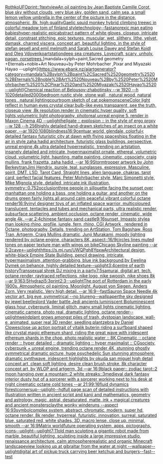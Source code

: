[Rothko](https://www.ebank.nz/aiartgenerator?category=Rothko)[UFO](https://www.ebank.nz/aiartgenerator?category=UFO)[print::1](https://www.ebank.nz/aiartgenerator?category=print%3A%3A1)[text](https://www.ebank.nz/aiartgenerator?category=text)[view](https://www.ebank.nz/aiartgenerator?category=view)[An oil painting by Jean Baptiste Camille Corot, blue sky without clouds, very blue sky, golden sand, calm sea, a small lemon yellow umbrella in the center of the picture in the distance, atmospheric, 8k, high quality](https://www.ebank.nz/aiartgenerator?category=An%2520oil%2520painting%2520by%2520Jean%2520Baptiste%2520Camille%2520Corot%2C%2520blue%2520sky%2520without%2520clouds%2C%2520very%2520blue%2520sky%2C%2520golden%2520sand%2C%2520calm%2520sea%2C%2520a%2520small%2520lemon%2520yellow%2520umbrella%2520in%2520the%2520center%2520of%2520the%2520picture%2520in%2520the%2520distance%2C%2520atmospheric%2C%25208k%2C%2520high%2520quality)[Gaelic,](https://www.ebank.nz/aiartgenerator?category=Gaelic%2C)[squid monkey hybrid climbing tree](https://www.ebank.nz/aiartgenerator?category=squid%2520monkey%2520hybrid%2520climbing%2520tree)[wc  in colorful meadow tom of finland style](https://www.ebank.nz/aiartgenerator?category=wc%2520%2520in%2520colorful%2520meadow%2520tom%2520of%2520finland%2520style)[technology](https://www.ebank.nz/aiartgenerator?category=technology)[--fast](https://www.ebank.nz/aiartgenerator?category=--fast)[anorexic man eating babies](https://www.ebank.nz/aiartgenerator?category=anorexic%2520man%2520eating%2520babies)[hyper-realistic epicabstract pattern of white gloves, closeup, intricate detail, constrast stitching, epic textures, muscular, wet, slithery, lithe, velvet, damask, charred viscera, concept art, beautiful lighting, in the style of stefan gesell and emil melmoth and Sarah Louise Davey and Stefan Koidl and Oleg Vdovenko](https://www.ebank.nz/aiartgenerator?category=hyper-realistic%2520epicabstract%2520pattern%2520of%2520white%2520gloves%2C%2520closeup%2C%2520intricate%2520detail%2C%2520constrast%2520stitching%2C%2520epic%2520textures%2C%2520muscular%2C%2520wet%2C%2520slithery%2C%2520lithe%2C%2520velvet%2C%2520damask%2C%2520charred%2520viscera%2C%2520concept%2520art%2C%2520beautiful%2520lighting%2C%2520in%2520the%2520style%2520of%2520stefan%2520gesell%2520and%2520emil%2520melmoth%2520and%2520Sarah%2520Louise%2520Davey%2520and%2520Stefan%2520Koidl%2520and%2520Oleg%2520Vdovenko)[artstation](https://www.ebank.nz/aiartgenerator?category=artstation)[deep sea creatures, Lovecraft, scary, unholy, pagan, norse](https://www.ebank.nz/aiartgenerator?category=deep%2520sea%2520creatures%2C%2520Lovecraft%2C%2520scary%2C%2520unholy%2C%2520pagan%2C%2520norse)[trees.](https://www.ebank.nz/aiartgenerator?category=trees.)[mandala+sylph+paint,Sacred geometry +Eternals+noble+Art Nouveau+by Peter Mohrbacher ,Pixar and Miyazaki Hayao --uplight](https://www.ebank.nz/aiartgenerator?category=mandala%2Bsylph%2Bpaint%2CSacred%2520geometry%2520%2BEternals%2Bnoble%2BArt%2520Nouveau%2Bby%2520Peter%2520Mohrbacher%2520%2CPixar%2520and%2520Miyazaki%2520Hayao%2520--uplight)[Chemical reaction of Belousov-zhabotinsky --w 1920 --h 1020](https://www.ebank.nz/aiartgenerator?category=Chemical%2520reaction%2520of%2520Belousov-zhabotinsky%2520--w%25201920%2520--h%25201020)[detailed](https://www.ebank.nz/aiartgenerator?category=detailed)[2000](https://www.ebank.nz/aiartgenerator?category=2000)[bedroom rustic style, stone wall , natural wood, natural tones , natural lighting](https://www.ebank.nz/aiartgenerator?category=bedroom%2520rustic%2520style%2C%2520stone%2520wall%2520%2C%2520natural%2520wood%2C%2520natural%2520tones%2520%2C%2520natural%2520lighting)[courtroom sketch of cat pokemon](https://www.ebank.nz/aiartgenerator?category=courtroom%2520sketch%2520of%2520cat%2520pokemon)[scene](https://www.ebank.nz/aiartgenerator?category=scene)[Color light reflect in human eyes,crystal clear,bulb-like eyes,transparent ,see the truth, closeup view ,8k resolution,render in cinematic,hyper quality, soft lights,volumetric light,photography, photoreal,unreal engine 5, render in Maxon Cinema 4D --uplight](https://www.ebank.nz/aiartgenerator?category=Color%2520light%2520reflect%2520in%2520human%2520eyes%2Ccrystal%2520clear%2Cbulb-like%2520eyes%2Ctransparent%2520%2Csee%2520the%2520truth%2C%2520closeup%2520view%2520%2C8k%2520resolution%2Crender%2520in%2520cinematic%2Chyper%2520quality%2C%2520soft%2520lights%2Cvolumetric%2520light%2Cphotography%2C%2520photoreal%2Cunreal%2520engine%25205%2C%2520render%2520in%2520Maxon%2520Cinema%25204D%2520--uplight)[hellgate :: explosion :: in the style of ergo proxy --w 128 --h 256](https://www.ebank.nz/aiartgenerator?category=hellgate%2520%3A%3A%2520explosion%2520%3A%3A%2520in%2520the%2520style%2520of%2520ergo%2520proxy%2520--w%2520128%2520--h%2520256)[highly detailed hand-drawn sketches of an insect on a white paper, --ar 1920:1080](https://www.ebank.nz/aiartgenerator?category=highly%2520detailed%2520hand-drawn%2520sketches%2520of%2520an%2520insect%2520on%2520a%2520white%2520paper%2C%2520--ar%25201920%3A1080)[blindness](https://www.ebank.nz/aiartgenerator?category=blindness)[16:9](https://www.ebank.nz/aiartgenerator?category=16%3A9)[centuar world, glendale, colorful](https://www.ebank.nz/aiartgenerator?category=centuar%2520world%2C%2520glendale%2C%2520colorful)[< detailed fantasy futuristic city at dawn with flying spaceships floating in the air in style zaha hadid architecture, futuristic glass buildings, perspective, unreal engine,4k,ultra detailed hyperrealistic, trending on artstation, insanely detailed and intricate, hypermaximalist,ornate, ethereal, volumetric cloud, volumetric light, haunting, matte painting, cinematic, cgsociety, craig mullins, frank frazetta, zaha hadid, --ar 16:9](https://www.ebank.nz/aiartgenerator?category=%3C%2520detailed%2520fantasy%2520futuristic%2520city%2520at%2520dawn%2520with%2520flying%2520spaceships%2520floating%2520in%2520the%2520air%2520in%2520style%2520zaha%2520hadid%2520architecture%2C%2520futuristic%2520glass%2520buildings%2C%2520perspective%2C%2520unreal%2520engine%2C4k%2Cultra%2520detailed%2520hyperrealistic%2C%2520trending%2520on%2520artstation%2C%2520insanely%2520detailed%2520and%2520intricate%2C%2520hypermaximalist%2Cornate%2C%2520ethereal%2C%2520volumetric%2520cloud%2C%2520volumetric%2520light%2C%2520haunting%2C%2520matte%2520painting%2C%2520cinematic%2C%2520cgsociety%2C%2520craig%2520mullins%2C%2520frank%2520frazetta%2C%2520zaha%2520hadid%2C%2520--ar%252016%3A9)[Stormtrooper artwork by John Berkey](https://www.ebank.nz/aiartgenerator?category=Stormtrooper%2520artwork%2520by%2520John%2520Berkey)[tran](https://www.ebank.nz/aiartgenerator?category=tran)[Jimi Hendrix, purple, teal, sunglasses, expressive, Masculine, spirit, DMT, LSD, Tarot Card, Straight lines, alien language, chakras, tarot card, perfect facial features, Peter Mohrbacher style, Marc Simonetti style, Mike Mignola style, detailed, intricate ink illustration, symmetry](https://www.ebank.nz/aiartgenerator?category=Jimi%2520Hendrix%2C%2520purple%2C%2520teal%2C%2520sunglasses%2C%2520expressive%2C%2520Masculine%2C%2520spirit%2C%2520DMT%2C%2520LSD%2C%2520Tarot%2520Card%2C%2520Straight%2520lines%2C%2520alien%2520language%2C%2520chakras%2C%2520tarot%2520card%2C%2520perfect%2520facial%2520features%2C%2520Peter%2520Mohrbacher%2520style%2C%2520Marc%2520Simonetti%2520style%2C%2520Mike%2520Mignola%2520style%2C%2520detailed%2C%2520intricate%2520ink%2520illustration%2C%2520symmetry)[::0.75](https://www.ebank.nz/aiartgenerator?category=%3A%3A0.75)[2](https://www.ebank.nz/aiartgenerator?category=2)[occlusion](https://www.ebank.nz/aiartgenerator?category=occlusion)[three people in sillouette facing the sunset over manhattan one holding a bass, one holding a guitar, and another on the drums green fairly lights all around calm peaceful vibrant colorful octane render](https://www.ebank.nz/aiartgenerator?category=three%2520people%2520in%2520sillouette%2520facing%2520the%2520sunset%2520over%2520manhattan%2520one%2520holding%2520a%2520bass%2C%2520one%2520holding%2520a%2520guitar%2C%2520and%2520another%2520on%2520the%2520drums%2520green%2520fairly%2520lights%2520all%2520around%2520calm%2520peaceful%2520vibrant%2520colorful%2520octane%2520render)[16:9](https://www.ebank.nz/aiartgenerator?category=16%3A9)[vinyl designer toys of an inflated space warrior, multicoloured, translucent, tentacles and tubes and mechanical parts, ultra realistic render, subsurface scattering, ambient occlusion, octane render, cinematic, wide angle 4k, —ar 2:4](https://www.ebank.nz/aiartgenerator?category=vinyl%2520designer%2520toys%2520of%2520an%2520inflated%2520space%2520warrior%2C%2520multicoloured%2C%2520translucent%2C%2520tentacles%2520and%2520tubes%2520and%2520mechanical%2520parts%2C%2520ultra%2520realistic%2520render%2C%2520subsurface%2520scattering%2C%2520ambient%2520occlusion%2C%2520octane%2520render%2C%2520cinematic%2C%2520wide%2520angle%25204k%2C%2520%E2%80%94ar%25202%3A4)[chinese fantasy sand castle](https://www.ebank.nz/aiartgenerator?category=chinese%2520fantasy%2520sand%2520castle)[9:16](https://www.ebank.nz/aiartgenerator?category=9%3A16)[sunset, Impasto style](https://www.ebank.nz/aiartgenerator?category=sunset%2C%2520Impasto%2520style)[a man looking rhino, profile, jungle, fern, rhino, CGI Artwork , rendered in Octane, photography, Details, trending on ArtStation, Tom Bagshaw, Ross Tran, Artgerm, Craig Mullins,dramatic, Junji Murakami, moody lighting rendered by octane engine, characters 8K, aspect::16/9](https://www.ebank.nz/aiartgenerator?category=a%2520man%2520looking%2520rhino%2C%2520profile%2C%2520jungle%2C%2520fern%2C%2520rhino%2C%2520CGI%2520Artwork%2520%2C%2520rendered%2520in%2520Octane%2C%2520photography%2C%2520Details%2C%2520trending%2520on%2520ArtStation%2C%2520Tom%2520Bagshaw%2C%2520Ross%2520Tran%2C%2520Artgerm%2C%2520Craig%2520Mullins%2Cdramatic%2C%2520Junji%2520Murakami%2C%2520moody%2520lighting%2520rendered%2520by%2520octane%2520engine%2C%2520characters%25208K%2C%2520aspect%3A%3A16/9)[circles lines muted tones on paper texture man with wings on bike](https://www.ebank.nz/aiartgenerator?category=circles%2520lines%2520muted%2520tones%2520on%2520paper%2520texture%2520man%2520with%2520wings%2520on%2520bike)[](https://www.ebank.nz/aiartgenerator?category=)[Chicago Skyline painting --ar 3:2](https://www.ebank.nz/aiartgenerator?category=Chicago%2520Skyline%2520painting%2520--ar%25203%3A2)[cave](https://www.ebank.nz/aiartgenerator?category=cave)[<--uplight](https://www.ebank.nz/aiartgenerator?category=%3C--uplight)[<https://s.mj.run/UWQPqh8Yqxw>](https://www.ebank.nz/aiartgenerator?category=%3Chttps%3A//s.mj.run/UWQPqh8Yqxw%3E)[Architectural design, white-black Empire State Building, pencil drawing, intricate, hypermaximalism, attention-grabbing, blue ink background,by Ewelina Dymek on behance, highly detailed texture](https://www.ebank.nz/aiartgenerator?category=Architectural%2520design%2C%2520white-black%2520Empire%2520State%2520Building%2C%2520pencil%2520drawing%2C%2520intricate%2C%2520hypermaximalism%2C%2520attention-grabbing%2C%2520blue%2520ink%2520background%2Cby%2520Ewelina%2520Dymek%2520on%2520behance%2C%2520highly%2520detailed%2520texture)[--uplight](https://www.ebank.nz/aiartgenerator?category=--uplight)[3:4](https://www.ebank.nz/aiartgenerator?category=3%3A4)[centre of earth history](https://www.ebank.nz/aiartgenerator?category=centre%2520of%2520earth%2520history)[Transsexual shrek DJ mixing in a party](https://www.ebank.nz/aiartgenerator?category=Transsexual%2520shrek%2520DJ%2520mixing%2520in%2520a%2520party)[7:5](https://www.ebank.nz/aiartgenerator?category=7%3A5)[samurai, digital art, tech, octane render, raytraced reflections, nike logo, nike swoosh, nike shoes 8k --ar 9:16](https://www.ebank.nz/aiartgenerator?category=samurai%2C%2520digital%2520art%2C%2520tech%2C%2520octane%2520render%2C%2520raytraced%2520reflections%2C%2520nike%2520logo%2C%2520nike%2520swoosh%2C%2520nike%2520shoes%25208k%2520--ar%25209%3A16)[3:5](https://www.ebank.nz/aiartgenerator?category=3%3A5)[Hydrazi](https://www.ebank.nz/aiartgenerator?category=Hydrazi)[5:3](https://www.ebank.nz/aiartgenerator?category=5%3A3)[print](https://www.ebank.nz/aiartgenerator?category=print)[2:3](https://www.ebank.nz/aiartgenerator?category=2%3A3)[--uplight](https://www.ebank.nz/aiartgenerator?category=--uplight)[The port of Rotterdam in the early 1900s. Atmospheric oil painting. Moonlight. August von Siegen. Anders Zorn. Very realistic. Very high detail. --ar 16:9](https://www.ebank.nz/aiartgenerator?category=The%2520port%2520of%2520Rotterdam%2520in%2520the%2520early%25201900s.%2520Atmospheric%2520oil%2520painting.%2520Moonlight.%2520August%2520von%2520Siegen.%2520Anders%2520Zorn.%2520Very%2520realistic.%2520Very%2520high%2520detail.%2520--ar%252016%3A9)[--fast](https://www.ebank.nz/aiartgenerator?category=--fast)[Sauron Space Needle 4k vector art, big eye, symmetrical --no blur](https://www.ebank.nz/aiartgenerator?category=Sauron%2520Space%2520Needle%25204k%2520vector%2520art%2C%2520big%2520eye%2C%2520symmetrical%2520--no%2520blur)[eng](https://www.ebank.nz/aiartgenerator?category=eng)[--wallpaper](https://www.ebank.nz/aiartgenerator?category=--wallpaper)[the sky designed by jewel beetles](https://www.ebank.nz/aiartgenerator?category=the%2520sky%2520designed%2520by%2520jewel%2520beetles)[lord Vader battle Jedi ancients luminiscent Bioluminescent glass hour, cyberpunk, liminal glitch, many small lights cinematic lighting, cinematic camera, photo real, dramatic lighting, octane render](https://www.ebank.nz/aiartgenerator?category=lord%2520Vader%2520battle%2520Jedi%2520ancients%2520luminiscent%2520Bioluminescent%2520glass%2520hour%2C%2520cyberpunk%2C%2520liminal%2520glitch%2C%2520many%2520small%2520lights%2520cinematic%2520lighting%2C%2520cinematic%2520camera%2C%2520photo%2520real%2C%2520dramatic%2520lighting%2C%2520octane%2520render)[--uplight](https://www.ebank.nz/aiartgenerator?category=--uplight)[weird](https://www.ebank.nz/aiartgenerator?category=weird)[plant grows amongst piles of trash, dystopian landscape, wall-e, animated, super real 3D render, seedling plant](https://www.ebank.nz/aiartgenerator?category=plant%2520grows%2520amongst%2520piles%2520of%2520trash%2C%2520dystopian%2520landscape%2C%2520wall-e%2C%2520animated%2C%2520super%2520real%25203D%2520render%2C%2520seedling%2520plant)[zebra by Daniel Clowes](https://www.ebank.nz/aiartgenerator?category=zebra%2520by%2520Daniel%2520Clowes)[close up action portrait of vitalik buterin riding a surfboard shaped like crystal magic ethereum shard, riding the great wave with iridescent ethereum shards in the chop, photo realistic water :: 8K Cinematic :: octane render :: hyper detailed :: dramatic lighting :: hyper maximalist :: CGsociety, cyberpunk + unreal engine, trending octane render 4K, stunning ghostly symmetrical dramatic picture, huge psychedelic Sun stunning atmosphere, dramatic synthwave, iridescent highlights by okuda san miguel high detail concept art, clean soft lighting, desire clean brush stroke, 8k character concept art, by WLOP and artgerm, 3d —ar 16:9](https://www.ebank.nz/aiartgenerator?category=close%2520up%2520action%2520portrait%2520of%2520vitalik%2520buterin%2520riding%2520a%2520surfboard%2520shaped%2520like%2520crystal%2520magic%2520ethereum%2520shard%2C%2520riding%2520the%2520great%2520wave%2520with%2520iridescent%2520ethereum%2520shards%2520in%2520the%2520chop%2C%2520photo%2520realistic%2520water%2520%3A%3A%25208K%2520Cinematic%2520%3A%3A%2520octane%2520render%2520%3A%3A%2520hyper%2520detailed%2520%3A%3A%2520dramatic%2520lighting%2520%3A%3A%2520hyper%2520maximalist%2520%3A%3A%2520CGsociety%2C%2520cyberpunk%2520%2B%2520unreal%2520engine%2C%2520trending%2520octane%2520render%25204K%2C%2520stunning%2520ghostly%2520symmetrical%2520dramatic%2520picture%2C%2520huge%2520psychedelic%2520Sun%2520stunning%2520atmosphere%2C%2520dramatic%2520synthwave%2C%2520iridescent%2520highlights%2520by%2520okuda%2520san%2520miguel%2520high%2520detail%2520concept%2520art%2C%2520clean%2520soft%2520lighting%2C%2520desire%2520clean%2520brush%2520stroke%2C%25208k%2520character%2520concept%2520art%2C%2520by%2520WLOP%2520and%2520artgerm%2C%25203d%2520%E2%80%94ar%252016%3A9)[black paper:: zodiac tarot::2 moon hanging over a mountain::2 white streaks::3](https://www.ebank.nz/aiartgenerator?category=black%2520paper%3A%3A%2520zodiac%2520tarot%3A%3A2%2520moon%2520hanging%2520over%2520a%2520mountain%3A%3A2%2520white%2520streaks%3A%3A3)[medieval dark fantasy interior dusty hut of a sorcerer with a sorcerer working next to his desk at night cinematic octane cold tones --ar 21:9](https://www.ebank.nz/aiartgenerator?category=medieval%2520dark%2520fantasy%2520interior%2520dusty%2520hut%2520of%2520a%2520sorcerer%2520with%2520a%2520sorcerer%2520working%2520next%2520to%2520his%2520desk%2520at%2520night%2520cinematic%2520octane%2520cold%2520tones%2520--ar%252021%3A9)[9:16](https://www.ebank.nz/aiartgenerator?category=9%3A16)[fluid dynamics forest](https://www.ebank.nz/aiartgenerator?category=fluid%2520dynamics%2520forest)[corner](https://www.ebank.nz/aiartgenerator?category=corner)[sup](https://www.ebank.nz/aiartgenerator?category=sup)[--uplight](https://www.ebank.nz/aiartgenerator?category=--uplight)[--hd](https://www.ebank.nz/aiartgenerator?category=--hd)[full page scan of detailed instructions with illustration written in ancient script and kanji and mathematics, geometry and astrology, magic, astral, desaturated, matte, ink + magical creatures and ancient monsters](https://www.ebank.nz/aiartgenerator?category=full%2520page%2520scan%2520of%2520detailed%2520instructions%2520with%2520illustration%2520written%2520in%2520ancient%2520script%2520and%2520kanji%2520and%2520mathematics%2C%2520geometry%2520and%2520astrology%2C%2520magic%2C%2520astral%2C%2520desaturated%2C%2520matte%2C%2520ink%2520%2B%2520magical%2520creatures%2520and%2520ancient%2520monsters)[clay](https://www.ebank.nz/aiartgenerator?category=clay)[the wonky winderuns --aspect 16:9](https://www.ebank.nz/aiartgenerator?category=the%2520wonky%2520winderuns%2520--aspect%252016%3A9)[3](https://www.ebank.nz/aiartgenerator?category=3)[symbol](https://www.ebank.nz/aiartgenerator?category=symbol)[complex system, abstract, chromatic, modern, super hd, octane render, 8k render, hyperreal, futuristic, innovation, surreal, saturated blue, saturated red, white shades, 3D, macro lense, close up, minimal, smooth --ar 16:9](https://www.ebank.nz/aiartgenerator?category=complex%2520system%2C%2520abstract%2C%2520chromatic%2C%2520modern%2C%2520super%2520hd%2C%2520octane%2520render%2C%25208k%2520render%2C%2520hyperreal%2C%2520futuristic%2C%2520innovation%2C%2520surreal%2C%2520saturated%2520blue%2C%2520saturated%2520red%2C%2520white%2520shades%2C%25203D%2C%2520macro%2520lense%2C%2520close%2520up%2C%2520minimal%2C%2520smooth%2520--ar%252016%3A9)[Matrix world](https://www.ebank.nz/aiartgenerator?category=Matrix%2520world)[future operating system, apps, pictographs, icons](https://www.ebank.nz/aiartgenerator?category=future%2520operating%2520system%2C%2520apps%2C%2520pictographs%2C%2520icons)[--uplight](https://www.ebank.nz/aiartgenerator?category=--uplight)[--uplight](https://www.ebank.nz/aiartgenerator?category=--uplight)[7:11](https://www.ebank.nz/aiartgenerator?category=7%3A11)[old man sculpting a gigantic robot made from marble, beautiful lighting, sculpting inside a large impressive studio, renaissance architecture, calm atmosphere](https://www.ebank.nz/aiartgenerator?category=old%2520man%2520sculpting%2520a%2520gigantic%2520robot%2520made%2520from%2520marble%2C%2520beautiful%2520lighting%2C%2520sculpting%2520inside%2520a%2520large%2520impressive%2520studio%2C%2520renaissance%2520architecture%2C%2520calm%2520atmosphere)[realistic and organic Minecraft landscape](https://www.ebank.nz/aiartgenerator?category=realistic%2520and%2520organic%2520Minecraft%2520landscape)[view looking up at gibraltar from the water at night --wallpaper](https://www.ebank.nz/aiartgenerator?category=view%2520looking%2520up%2520at%2520gibraltar%2520from%2520the%2520water%2520at%2520night%2520--wallpaper)[--uplight](https://www.ebank.nz/aiartgenerator?category=--uplight)[digital art of pickup truck carrying beer ketchup and burgers](https://www.ebank.nz/aiartgenerator?category=digital%2520art%2520of%2520pickup%2520truck%2520carrying%2520beer%2520ketchup%2520and%2520burgers)[--fast](https://www.ebank.nz/aiartgenerator?category=--fast)[--test](https://www.ebank.nz/aiartgenerator?category=--test)